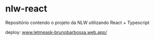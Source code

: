 # nlw-react
Repositório contendo o projeto da NLW utilizando React + Typescript

deploy: www.letmeask-brunobarbossa.web.app/
